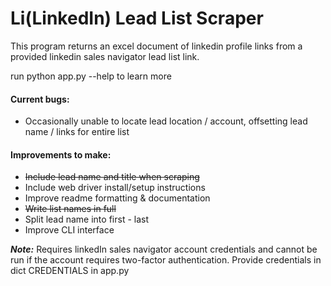 # Li(LinkedIn) Lead List Scraper

This program returns an excel document of linkedin profile links from a provided linkedin sales navigator lead list link.

run python app.py --help to learn more

#### Current bugs:

- Occasionally unable to locate lead location / account, offsetting lead name / links for entire list

#### Improvements to make:

- ~~Include lead name and title when scraping~~
- Include web driver install/setup instructions
- Improve readme formatting & documentation
- ~~Write list names in full~~
- Split lead name into first - last
- Improve CLI interface

**_Note:_** Requires linkedIn sales navigator account credentials and cannot be run if the account requires two-factor authentication. Provide credentials in dict CREDENTIALS in app.py
